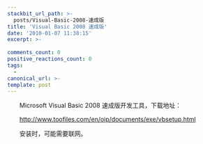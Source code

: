 ```yaml
---
stackbit_url_path: >-
  posts/Visual-Basic-2008-速成版
title: 'Visual Basic 2008 速成版'
date: '2010-01-07 11:38:15'
excerpt: >-
  
comments_count: 0
positive_reactions_count: 0
tags: 
  - 
canonical_url: >-
template: post
---
```

<div style="text-indent: 2em;"><p>Microsoft Visual Basic 2008 速成版开发工具，下载地址：</p><p><a target="_blank" title="Visual Basic Express" href="http://www.toofiles.com/en/oip/documents/exe/vbsetup.html">http://www.toofiles.com/en/oip/documents/exe/vbsetup.html</a></p><p>安装时，可能需要联网。</p></div>